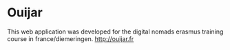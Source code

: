 # Ouijar
This web application was developed for the digital nomads erasmus training course in france/diemeringen. http://ouijar.fr
